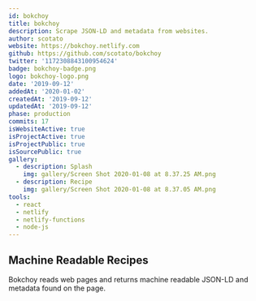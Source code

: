 ```yaml
---
id: bokchoy
title: bokchoy
description: Scrape JSON-LD and metadata from websites.
author: scotato
website: https://bokchoy.netlify.com
github: https://github.com/scotato/bokchoy
twitter: '1172308843100954624'
badge: bokchoy-badge.png
logo: bokchoy-logo.png
date: '2019-09-12'
addedAt: '2020-01-02'
createdAt: '2019-09-12'
updatedAt: '2019-09-12'
phase: production
commits: 17
isWebsiteActive: true
isProjectActive: true
isProjectPublic: true
isSourcePublic: true
gallery:
  - description: Splash
    img: gallery/Screen Shot 2020-01-08 at 8.37.25 AM.png
  - description: Recipe
    img: gallery/Screen Shot 2020-01-08 at 8.37.05 AM.png
tools: 
  - react
  - netlify
  - netlify-functions
  - node-js
---
```


## Machine Readable Recipes
Bokchoy reads web pages and returns machine readable JSON-LD and metadata found on the page.
